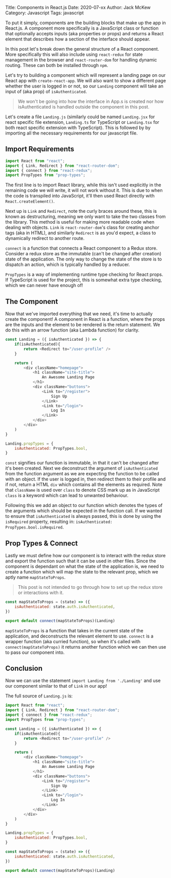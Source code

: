 Title: Components in React.js
Date: 2020-07-xx
Author: Jack McKew
Category: Javascript
Tags: javascript

To put it simply, components are the building blocks that make up the app in React.js. A component more specifically is a JavaScript class or function that optionally accepts inputs (aka properties or props) and returns a React element that describes how a section of the interface should appear.

In this post let's break down the general structure of a React component. More specifically this will also include using `react-redux` for state management in the browser and `react-router-dom` for handling dynamic routing. These can both be installed through `npm`.

Let's try to building a component which will represent a landing page on our React app with `create-react-app`. We will also want to show a different page whether the user is logged in or not, so our `Landing` component will take an input of (aka prop) of `isAuthenticated`.

> We won't be going into how the interface in App.s is created nor how isAuthenticated is handled outside the component in this post.

Let's create a file `Landing.js` (similarly could be named `Landing.jsx` for react specific file extension, `Landing.ts` for TypeScript or `Landing.tsx` for both react specific extension with TypeScript). This is followed by by importing all the necessary requirements for our javascript file.

## Import Requirements

``` js
import React from "react";
import { Link, Redirect } from "react-router-dom";
import { connect } from "react-redux";
import PropTypes from "prop-types";
```

The first line is to import React library, while this isn't used explicitly in the remaining code we will write, it will not work without it. This is due to when the code is transpiled into JavaScript, it'll then used React directly with `React.createElement()`.

Next up is `Link` and `Redirect`, note the curly braces around these, this is known as destructuring, meaning we only want to take the two classes from the library. This method is useful for making more readable code when dealing with objects. `Link` is `react-router-dom`'s class for creating anchor tags (aka <a/> in HTML), and similarly `Redirect` is as you'd expect, a class to dynamically redirect to another route.

`connect` is a function that connects a React component to a Redux store. Consider a redux store as the immutable (can't be changed after creation) state of the application. The only way to change the state of the store is to dispatch an action, which is typically handled by a reducer.

`PropTypes` is a way of implementing runtime type checking for React props. If TypeScript is used for the project, this is somewhat extra type checking, which we can never have enough of!

## The Component

Now that we've imported everything that we need, it's time to actually create the component! A component in React is a function, where the props are the inputs and the element to be rendered is the return statement. We do this with an arrow function (aka Lambda function) for clarity.

```js
const Landing = ({ isAuthenticated }) => {
    if(isAuthenticated){
        return <Redirect to="/user-profile" />
    }

    return (
        <div className="homepage">
            <h1 className="site-title">
                An Awesome Landing Page
            </h1>
            <div className="buttons">
                <Link to="/register">
                    Sign Up
                </Link>
                <Link to="/login">
                    Log In
                </Link>
            </div>
        </div>
    )
}

Landing.propTypes = {
    isAuthenticated: PropTypes.bool,
}
```

`const` signifies our function is immutable, in that it can't be changed after it's been created. Next we deconstruct the argument of `isAuthenticated` from the function argument as we are expecting the function to be called with an object. If the user is logged in, then redirect them to their profile and if not, return a HTML `div` which contains all the elements as required. Note that `className` is used over `class` to denote CSS mark up as in JavaScript `class` is a keyword which can lead to unwanted behaviour.

Following this we add an object to our function which denotes the types of the arguments which should be expected in the function call. If we wanted to ensure that `isAuthenticated` is always passed, this is done by using the `isRequired` property, resulting in: `isAuthenticated: PropTypes.bool.isRequired`.

## Prop Types & Connect

Lastly we must define how our component is to interact with the redux store and export the function such that it can be used in other files. Since the component is dependant on what the state of the application is, we need to create a function which will map the state to the relevant prop, which we aptly name `mapStateToProps`.

> This post is not intended to go through how to set up the redux store or interactions with it.

```js
const mapStateToProps = (state) => ({
    isAuthenticated: state.auth.isAuthenticated,
})

export default connect(mapStateToProps)(Landing)
```

`mapStateToProps` is a function that takes in the current state of the application, and deconstructs the relevant element to use. `connect` is a wrapper function (aka curried function), so when it's called with `connect(mapStateToProps)` it returns another function which we can then use to pass our component into.

## Conclusion

Now we can use the statement `import Landing from './Landing'` and use our component similar to that of `Link` in our app!

The full source of `Landing.js` is:

```js
import React from "react";
import { Link, Redirect } from "react-router-dom";
import { connect } from "react-redux";
import PropTypes from "prop-types";

const Landing = ({ isAuthenticated }) => {
    if(isAuthenticated){
        return <Redirect to="/user-profile" />
    }

    return (
        <div className="homepage">
            <h1 className="site-title">
                An Awesome Landing Page
            </h1>
            <div className="buttons">
                <Link to="/register">
                    Sign Up
                </Link>
                <Link to="/login">
                    Log In
                </Link>
            </div>
        </div>
    )
}

Landing.propTypes = {
    isAuthenticated: PropTypes.bool,
}

const mapStateToProps = (state) => ({
    isAuthenticated: state.auth.isAuthenticated,
})

export default connect(mapStateToProps)(Landing)
```
